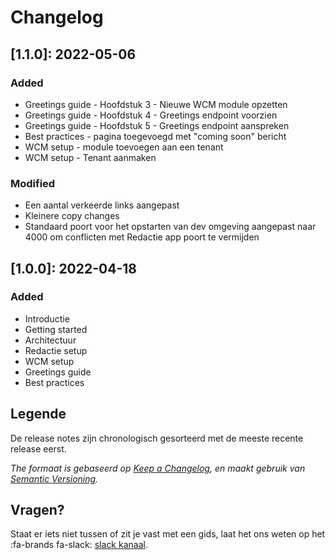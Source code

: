 # Changelog

## [1.1.0]: 2022-05-06

### Added
 - Greetings guide - Hoofdstuk 3 - Nieuwe WCM module opzetten
 - Greetings guide - Hoofdstuk 4 - Greetings endpoint voorzien
 - Greetings guide - Hoofdstuk 5 - Greetings endpoint aanspreken
 - Best practices - pagina toegevoegd met "coming soon" bericht
 - WCM setup - module toevoegen aan een tenant
 - WCM setup - Tenant aanmaken

### Modified
 - Een aantal verkeerde links aangepast
 - Kleinere copy changes
 - Standaard poort voor het opstarten van dev omgeving aangepast naar 4000 om conflicten met Redactie app poort te vermijden

## [1.0.0]: 2022-04-18

### Added
- Introductie
- Getting started
- Architectuur
- Redactie setup
- WCM setup
- Greetings guide
- Best practices


## Legende
De release notes zijn chronologisch gesorteerd met de meeste recente release eerst. 

*The formaat is gebaseerd op [Keep a Changelog](https://keepachangelog.com/en/1.0.0/), en maakt gebruik van [Semantic Versioning](https://semver.org/spec/v2.0.0.html).* 

## Vragen?
Staat er iets niet tussen of zit je vast met een gids, laat het ons weten op het :fa-brands fa-slack: [slack kanaal](https://dgpls.slack.com/archives/C02BCF3SY4R).

